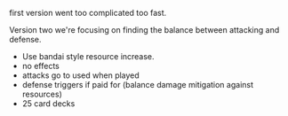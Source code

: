 first version went too complicated too fast.

Version two we're focusing on finding the balance between attacking and defense.

* Use bandai style resource increase.
* no effects
* attacks go to used when played
* defense triggers if paid for (balance damage mitigation against resources)
* 25 card decks
